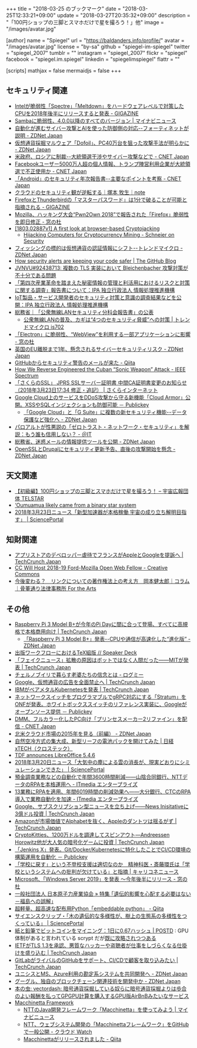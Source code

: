+++
title = "2018-03-25 のブックマーク"
date =  "2018-03-25T12:33:21+09:00"
update = "2018-03-27T20:35:32+09:00"
description = "「100円ショップの三脚とスマホだけで星を撮ろう！」他"
image = "/images/avatar.jpg"

[author]
name      = "Spiegel"
url       = "https://baldanders.info/profile/"
avatar    = "/images/avatar.jpg"
license   = "by-sa"
github    = "spiegel-im-spiegel"
twitter   = "spiegel_2007"
tumblr    = ""
instagram = "spiegel_2007"
flickr    = "spiegel"
facebook  = "spiegel.im.spiegel"
linkedin  = "spiegelimspiegel"
flattr    = ""

[scripts]
  mathjax = false
  mermaidjs = false
+++

## セキュリティ関連

- [Intelが脆弱性「Spectre」「Meltdown」をハードウェアレベルで対策したCPUを2018年後半にリリースすると発表 - GIGAZINE](https://gigazine.net/news/20180316-intel-hardware-based-protection/)
- [Sambaに脆弱性、4.0.0以降のすべてのバージョン | マイナビニュース](https://news.mynavi.jp/article/20180317-600991/)
- [自動化が進むサイバー攻撃とAIを使った防御側の対応--フォーティネットが説明 - ZDNet Japan](https://japan.zdnet.com/article/35116169/)
- [仮想通貨採掘マルウェア「Dofoil」、PC40万台を狙った攻撃手法が明らかに - ZDNet Japan](https://japan.zdnet.com/article/35116203/)
- [米政府、ロシアに制裁--大統領選干渉やサイバー攻撃などで - CNET Japan](https://japan.cnet.com/article/35116258/)
- [Facebookユーザー5000万人超の個人情報、トランプ陣営利用企業が大統領選で不正使用か - CNET Japan](https://japan.cnet.com/article/35116326/)
- [「Android」のセキュリティ年次報告書--主要なポイントを考察 - CNET Japan](https://japan.cnet.com/article/35116262/)
- [クラウドのセキュリティ観が逆転する｜塚本 牧生｜note](https://note.mu/tsukamoto/n/n4d5dced4654c)
- [FirefoxとThunderbirdの「マスターパスワード」は1分で破ることが可能と指摘される - GIGAZINE](https://gigazine.net/news/20180320-firefox-thunderbird-master-password-disable-secure/)
- [Mozilla、ハッキング大会“Pwn2Own 2018”で報告された「Firefox」脆弱性を即日修正 - 窓の杜](https://forest.watch.impress.co.jp/docs/news/1112439.html)
- [[1803.02887v1] A first look at browser-based Cryptojacking](https://arxiv.org/abs/1803.02887v1)
    - [Hijacking Computers for Cryptocurrency Mining - Schneier on Security](https://www.schneier.com/blog/archives/2018/03/hijacking_compu.html)
- [フィッシングの標的は仮想通貨の認証情報にシフト--トレンドマイクロ - ZDNet Japan](https://japan.zdnet.com/article/35116453/)
- [How security alerts are keeping your code safer | The GitHub Blog](https://blog.github.com/2018-03-21-security-alerting-a-first-look-at-community-responses/)
- [JVNVU#92438713: 複数の TLS 実装において Bleichenbacher 攻撃対策が不十分である問題](http://jvn.jp/vu/JVNVU92438713/)
- [「第四次産業革命を踏まえた秘密情報の管理と利活用におけるリスクと対策に関する調査」報告書について：IPA 独立行政法人 情報処理推進機構](https://www.ipa.go.jp/security/fy29/reports/ts_research/20180322.html)
- [IoT製品・サービス開発者のセキュリティ対策と意識の調査結果などを公開：IPA 独立行政法人 情報処理推進機構](https://www.ipa.go.jp/security/fy29/reports/vuln_handling/index.html)
- [総務省｜「公衆無線LANセキュリティ分科会報告書」の公表](http://www.soumu.go.jp/menu_news/s-news/01ryutsu03_02000147.html)
    - [公衆無線LANの普及、カギは“4つのセキュリティ脅威”への対策 | トレンドマイクロ is702](https://is702.jp/news/3299/partner/101_g/)
- [「Electron」に脆弱性、“WebView”を利用する一部アプリケーションに影響 - 窓の杜](https://forest.watch.impress.co.jp/docs/news/1112933.html)
- [英国のEU離脱まで1年、懸念されるサイバーセキュリティリスク - ZDNet Japan](https://japan.zdnet.com/article/35116204/)
- [GitHubからセキュリティ警告のメールが来た - Qiita](https://qiita.com/taktakfu/items/471333d3dd2c9e935949)
- [How We Reverse Engineered the Cuban “Sonic Weapon” Attack - IEEE Spectrum](https://www.spectrum.ieee.org/semiconductors/devices/how-we-reverse-engineered-the-cuban-sonic-weapon-attack)
- [「さくらのSSL」 JPRS SSLサーバー証明書 中間CA証明書変更のお知らせ（2018年3月23日17:34 修正・追記） | さくらインターネット](https://www.sakura.ad.jp/news/sakurainfo/newsentry.php?id=1897)
- [Google Cloud上のサービスをDDoS攻撃から守る新機能「Cloud Armor」公開。XSSやSQLインジェクションも防御可能 － Publickey](http://www.publickey1.jp/blog/18/google_cloudddoscloud_armorxsssql.html)
    - [「Google Cloud」と「G Suite」に複数の新セキュリティ機能--データ保護など強化へ - ZDNet Japan](https://japan.zdnet.com/article/35116480/)
- [パロアルトが性悪説の「ゼロトラスト・ネットワーク・セキュリティ」を解説：もう誰も信用しない？ - ＠IT](http://www.atmarkit.co.jp/ait/articles/1405/23/news081.html)
- [総務省、迷惑メールの情報提供ツールを公開 - ZDNet Japan](https://japan.zdnet.com/article/35116604/)
- [OpenSSLとDrupalにセキュリティ更新予告、直後の攻撃開始を懸念 - ZDNet Japan](https://japan.zdnet.com/article/35116597/)

## 天文関連

- [【初級編】100円ショップの三脚とスマホだけで星を撮ろう！ – 宇宙広報団体 TELSTAR](http://spacemgz-telstar.com/5136)
- [‘Oumuamua likely came from a binary star system](https://www.ras.org.uk/news-and-press/3100-oumuamua-likely-came-from-a-binary-star-system)
- [2018年3月23日ニュース「新型加速器が本格稼働  宇宙の成り立ち解明目指す」 | SciencePortal](https://scienceportal.jst.go.jp/news/newsflash_review/newsflash/2018/03/20180323_01.html)

## 知財関連

- [アプリストアのデベロッパー虐待でフランスがAppleとGoogleを提訴へ  |  TechCrunch Japan](https://jp.techcrunch.com/2018/03/15/2018-03-14-france-takes-legal-action-against-apple-and-google-for-their-app-stores/)
- [CC Will Host 2018-19 Ford-Mozilla Open Web Fellow - Creative Commons](https://creativecommons.org/2018/03/21/cc-will-host-2018-19-ford-mozilla-open-web-fellow/)
- [今後変わる？　リンクについての著作権法上の考え方　岡本健太郎｜コラム｜骨董通り法律事務所 For the Arts](http://www.kottolaw.com/column/001653.html)

## その他

- [Raspberry Pi 3 Model B+が今年のPi Dayに間に合って登場、すべてに高規格で本格商用向け  |  TechCrunch Japan](https://jp.techcrunch.com/2018/03/14/2018-03-14-raspberry-pi-model-b-arrives-just-in-time-for-pi-day-2018/)
    - [「Raspberry Pi 3 Model B+」発表--CPUや通信が高速化した“進化版” - ZDNet Japan](https://japan.zdnet.com/article/35116193/)
- [出版ワークフローにおけるTeX組版 // Speaker Deck](https://speakerdeck.com/yuw/chu-ban-wakuhuroniokerutexzu-ban)
- [「フェイクニュース」拡散の原因はボットではなく人間だった――MITが発表  |  TechCrunch Japan](https://jp.techcrunch.com/2018/03/18/2018-03-08-false-news-spreads-faster-than-truth-online-thanks-to-human-nature/)
- [チェルノブイリで暮らす老婆たちの信念とは - ログミー](http://logmi.jp/87588)
- [Google、仮想通貨の広告を全面禁止へ  |  TechCrunch Japan](https://jp.techcrunch.com/2018/03/15/2018-03-14-google-announces-ban-on-cryptocurrency-ads/)
- [IBMがベアメタルKubernetesを発表  |  TechCrunch Japan](https://jp.techcrunch.com/2018/03/14/2018-03-14-ibm-launches-bare-metal-kubernetes/)
- [ネットワークスイッチをプログラマブルでgRPC対応にする「Stratum」をONFが発表。ホワイトボックススイッチのリファレンス実装に、Googleがオープンソース提供 － Publickey](http://www.publickey1.jp/blog/18/grpcstratumonfgoogle.html)
- [DMM、フルカラー化したPC向け「プリンセスメーカー2リファイン」を配信 - CNET Japan](https://japan.cnet.com/article/35116299/)
- [北米クラウド市場の2015年を見る（前編） - ZDNet Japan](https://japan.zdnet.com/article/35059744/)
- [自然空冷方式の集大成、新型リーフの電池パックを開けてみた | 日経 xTECH（クロステック）](http://tech.nikkeibp.co.jp/atcl/nxt/column/18/00127/00002/)
- [TDF announces LibreOffice 5.4.6](https://blog.documentfoundation.org/blog/2018/03/22/tdf-announces-libreoffice-5-4-6/)
- [2018年3月20日ニュース「大気中の塵による雲の消長が、現実どおりにシミュレーションできた」 | SciencePortal](https://scienceportal.jst.go.jp/news/newsflash_review/newsflash/2018/03/20180320_01.html)
- [預金調査業務などの自動化で年間3600時間削減――山陰合同銀行、NTTデータのRPAを本格運用へ - ITmedia エンタープライズ](http://www.itmedia.co.jp/enterprise/articles/1803/14/news053.html)
- [13業務にRPAを適用、年間6019時間の削減効果へ――大分銀行、CTCのRPA導入で業務自動化を加速 - ITmedia エンタープライズ](http://www.itmedia.co.jp/enterprise/articles/1803/05/news049.html)
- [Google、サブスクリプション型ニュースを立ち上げ――News Inisitativeに3億ドル投資  |  TechCrunch Japan](https://jp.techcrunch.com/2018/03/21/2018-03-20-google-news-initiative/)
- [Amazonが市場価値でAlphabetを抜く、Appleのダントツは揺るがず  |  TechCrunch Japan](https://jp.techcrunch.com/2018/03/21/2018-03-20-amazon-surpasses-alphabet-in-market-value/)
- [CryptoKitties、1200万ドルを調達してスピンアウト―Andreessen Horowitz他が大人気の暗号化ゲームに投資  |  TechCrunch Japan](https://jp.techcrunch.com/2018/03/22/2018-03-20-cryptokitties-raises-12m-from-andreessen-horowitz-and-union-square-ventures/)
- [「Jenkins X」発表。Git/Docker/Kubernetesに特化したことでCI/CD環境の構築運用を自動化 － Publickey](http://www.publickey1.jp/blog/18/jenkins_xgitdockerkubernetescicd.html)
- [「学校に戻す」という不登校支援は適切なのか　精神科医・斎藤環氏は「学校というシステムへの批判が欠けている」と指摘 | キャリコネニュース](https://news.careerconnection.jp/?p=51867)
- [Microsoft、「Windows Server 2019」を発表 ～今年後半にリリース - 窓の杜](https://forest.watch.impress.co.jp/docs/news/1112898.html)
- [一般社団法人 日本原子力産業協会 » 特集 ｢遺伝的影響を心配する必要はない－福島への誤解｣](http://www.jaif.or.jp/misunderstanding-about-fukushima/)
- [超軽量、超高速な配布用Python「embeddable python」 - Qiita](https://qiita.com/mm_sys/items/1fd3a50a930dac3db299)
- [サイエンスクリップ・「木の遺伝的な多様性が、樹上の生態系の多様性をつくっている」 | SciencePortal](https://scienceportal.jst.go.jp/clip/20180323_01.html)
- [紙と鉛筆でビットコインをマイニング：1日に0.67ハッシュ | POSTD](https://postd.cc/mining-bitcoin-with-pencil-and-paper/) : GPU 体制があると言われている scrypt だが[既に攻略されつつある](https://blog.visvirial.com/articles/519 "scryptがGPUに破られる時 – びりあるの研究ノート")
- [IETFがTLS 1.3を承認、悪質なハッカーや盗聴者が仕事をしづらくなる仕掛けを盛り込む  |  TechCrunch Japan](https://jp.techcrunch.com/2018/03/24/2018-03-23-the-web-will-soon-be-a-little-safer-with-the-approval-of-this-new-security-standard/)
- [GitLabがライバルのGitHubをサポート、CI/CDで顧客を取り込みたい  |  TechCrunch Japan](https://jp.techcrunch.com/2018/03/23/2018-03-22-gitlab-adds-support-for-github/)
- [ユニシスとMS、Azure利用の勘定系システムを共同開発へ - ZDNet Japan](https://japan.zdnet.com/article/35116594/)
- [グーグル、独自のブロックチェーン関連技術を開発中か - ZDNet Japan](https://japan.zdnet.com/article/35116554/)
- [本の虫: vectordash: 暗号通貨採掘している奴らに暗号通貨採掘よりは歩合のよい報酬を払ってGPGPU計算を購入するGPU版AirBnBみたいなサービス](https://cpplover.blogspot.jp/2018/03/vectordash-gpgpugpuairbnb.html)
- [Macchinetta Framework](https://macchinetta.github.io/)
    - [NTTのJava開発フレームワーク「Macchinetta」を使ってみよう | マイナビニュース](https://news.mynavi.jp/article/20180320-ntt_macchinetta/)
    - [NTT、ウェブシステム開発の「Macchinettaフレームワーク」をGitHubで一般公開 - クラウド Watch](https://cloud.watch.impress.co.jp/docs/news/1111311.html)
    - [Macchinettaがリリースされました - Qiita](https://qiita.com/neriudon/items/9d0206b4c01b63e904db)
